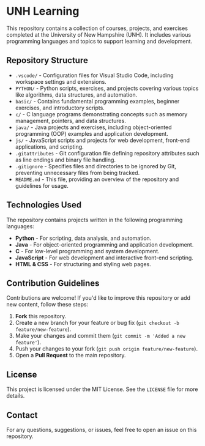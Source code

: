 # UNH Learning

This repository contains a collection of courses, projects, and exercises completed at the University of New Hampshire (UNH). It includes various programming languages and topics to support learning and development.

## Repository Structure

- `.vscode/` - Configuration files for Visual Studio Code, including workspace settings and extensions.
- `PYTHON/` - Python scripts, exercises, and projects covering various topics like algorithms, data structures, and automation.
- `basic/` - Contains fundamental programming examples, beginner exercises, and introductory scripts.
- `c/` - C language programs demonstrating concepts such as memory management, pointers, and data structures.
- `java/` - Java projects and exercises, including object-oriented programming (OOP) examples and application development.
- `js/` - JavaScript scripts and projects for web development, front-end applications, and scripting.
- `.gitattributes` - Git configuration file defining repository attributes such as line endings and binary file handling.
- `.gitignore` - Specifies files and directories to be ignored by Git, preventing unnecessary files from being tracked.
- `README.md` - This file, providing an overview of the repository and guidelines for usage.

## Technologies Used

The repository contains projects written in the following programming languages:

- **Python** - For scripting, data analysis, and automation.
- **Java** - For object-oriented programming and application development.
- **C** - For low-level programming and system development.
- **JavaScript** - For web development and interactive front-end scripting.
- **HTML & CSS** - For structuring and styling web pages.

## Contribution Guidelines

Contributions are welcome! If you'd like to improve this repository or add new content, follow these steps:

1. **Fork** this repository.
2. Create a new branch for your feature or bug fix (`git checkout -b feature/new-feature`).
3. Make your changes and commit them (`git commit -m 'Added a new feature'`).
4. Push your changes to your fork (`git push origin feature/new-feature`).
5. Open a **Pull Request** to the main repository.

## License

This project is licensed under the MIT License. See the `LICENSE` file for more details.

## Contact

For any questions, suggestions, or issues, feel free to open an issue on this repository.

